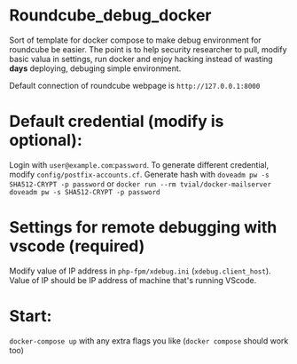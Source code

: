 # Roundcube_debug_docker
Sort of template for docker compose to make debug environment for roundcube be easier. The point is to help security researcher to pull, modify basic valua in settings, run docker and enjoy hacking instead of wasting **days** deploying, debuging simple environment.

Default connection of roundcube webpage is `http://127.0.0.1:8000`

# Default credential (modify is optional):

Login with `user@example.com`:`password`. To generate different credential, modify `config/postfix-accounts.cf`. Generate hash with `doveadm pw -s SHA512-CRYPT -p password` or `docker run --rm tvial/docker-mailserver doveadm pw -s SHA512-CRYPT -p password`

# Settings for remote debugging with vscode (required)

Modify value of IP address in `php-fpm/xdebug.ini` (`xdebug.client_host`). Value of IP should be IP address of machine that's running VScode.

# Start:

`docker-compose up` with any extra flags you like (`docker compose` should work too)
